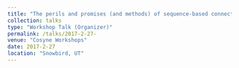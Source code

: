 ```yaml
---
title: "The perils and promises (and methods) of sequence-based connectomics"
collection: talks
type: "Workshop Talk (Organizer)"
permalink: /talks/2017-2-27- 
venue: "Cosyne Workshops"
date: 2017-2-27
location: "Snowbird, UT"
---
```

